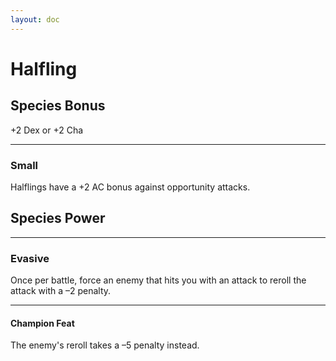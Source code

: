 ```yaml
---
layout: doc
---
```

# Halfling

## Species Bonus

+2 Dex or +2 Cha

---

### Small

Halflings have a +2 AC bonus against opportunity attacks.

## Species Power

---

### Evasive

Once per battle, force an enemy that hits you with an attack to reroll the attack with a –2 penalty.

---

#### Champion Feat

The enemy's reroll takes a –5 penalty instead.
